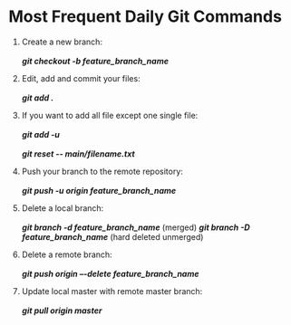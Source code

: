 # Most Frequent Daily Git Commands

1.	Create a new branch:<br><br>
    **_git checkout -b feature_branch_name_**

2.	Edit, add and commit your files:<br><br>
    **_git add ._**

3. If you want to add all file except one single file:<br><br>
   **_git add -u_**<br><br>
   **_git reset -- main/filename.txt_**

4.	Push your branch to the remote repository:<br><br>
    **_git push -u origin feature_branch_name_**

5.	Delete a local branch:<br><br>
    **_git branch -d feature_branch_name_**    (merged)
    **_git branch -D feature_branch_name_**    (hard deleted unmerged)

6.	Delete a remote branch:<br><br>
    **_git push origin –-delete feature_branch_name_**

7.	Update local master with remote master branch:<br><br>
    **_git pull origin master_**

